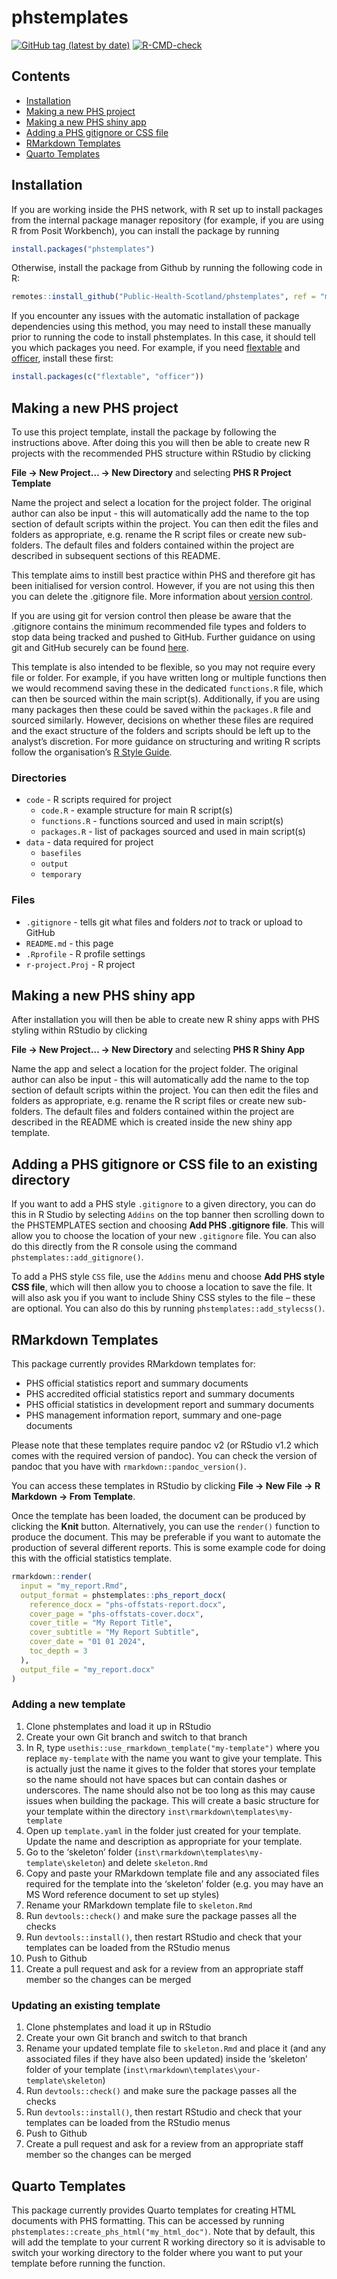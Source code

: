 
<!-- README.md is generated from README.Rmd. Please edit that file -->

# phstemplates

<!-- badges: start -->

[![GitHub tag (latest by
date)](https://img.shields.io/github/v/tag/Public-Health-Scotland/phstemplates)](https://github.com/Public-Health-Scotland/phstemplates/tags)
[![R-CMD-check](https://github.com/Public-Health-Scotland/phstemplates/workflows/R-CMD-check/badge.svg)](https://github.com/Public-Health-Scotland/phstemplates/actions)
<!-- badges: end -->

## Contents

- [Installation](#installation)
- [Making a new PHS project](#making-a-new-phs-project)
- [Making a new PHS shiny app](#making-a-new-phs-shiny-app)
- [Adding a PHS gitignore or CSS
  file](#adding-a-phs-gitignore-or-css-file-to-an-existing-directory)
- [RMarkdown Templates](#rmarkdown-templates)
- [Quarto Templates](#quarto-templates)

## Installation

If you are working inside the PHS network, with R set up to install
packages from the internal package manager repository (for example, if
you are using R from Posit Workbench), you can install the package by
running

``` r
install.packages("phstemplates")
```

Otherwise, install the package from Github by running the following code
in R:

``` r
remotes::install_github("Public-Health-Scotland/phstemplates", ref = "main")
```

If you encounter any issues with the automatic installation of package
dependencies using this method, you may need to install these manually
prior to running the code to install phstemplates. In this case, it
should tell you which packages you need. For example, if you need
[flextable](https://davidgohel.github.io/flextable) and
[officer](https://davidgohel.github.io/officer), install these first:

``` r
install.packages(c("flextable", "officer"))
```

## Making a new PHS project

To use this project template, install the package by following the
instructions above. After doing this you will then be able to create new
R projects with the recommended PHS structure within RStudio by clicking

**File -\> New Project… -\> New Directory** and selecting **PHS R
Project Template**

Name the project and select a location for the project folder. The
original author can also be input - this will automatically add the name
to the top section of default scripts within the project. You can then
edit the files and folders as appropriate, e.g. rename the R script
files or create new sub-folders. The default files and folders contained
within the project are described in subsequent sections of this README.

This template aims to instill best practice within PHS and therefore git
has been initialised for version control. However, if you are not using
this then you can delete the .gitignore file. More information about
[version
control](https://github.com/Public-Health-Scotland/resources/blob/master/version-control.md).

If you are using git for version control then please be aware that the
.gitignore contains the minimum recommended file types and folders to
stop data being tracked and pushed to GitHub. Further guidance on using
git and GitHub securely can be found
[here](https://github.com/Public-Health-Scotland/GitHub-guidance).

This template is also intended to be flexible, so you may not require
every file or folder. For example, if you have written long or multiple
functions then we would recommend saving these in the dedicated
`functions.R` file, which can then be sourced within the main script(s).
Additionally, if you are using many packages then these could be saved
within the `packages.R` file and sourced similarly. However, decisions
on whether these files are required and the exact structure of the
folders and scripts should be left up to the analyst’s discretion. For
more guidance on structuring and writing R scripts follow the
organisation’s [R Style
Guide](https://github.com/Public-Health-Scotland/R-Resources/blob/master/PHS%20R%20style%20guide.md).

### Directories

- `code` - R scripts required for project
  - `code.R` - example structure for main R script(s)
  - `functions.R` - functions sourced and used in main script(s)
  - `packages.R` - list of packages sourced and used in main script(s)
- `data` - data required for project
  - `basefiles`
  - `output`
  - `temporary`

### Files

- `.gitignore` - tells git what files and folders *not* to track or
  upload to GitHub
- `README.md` - this page
- `.Rprofile` - R profile settings
- `r-project.Proj` - R project

## Making a new PHS shiny app

After installation you will then be able to create new R shiny apps with
PHS styling within RStudio by clicking

**File -\> New Project… -\> New Directory** and selecting **PHS R Shiny
App**

Name the app and select a location for the project folder. The original
author can also be input - this will automatically add the name to the
top section of default scripts within the project. You can then edit the
files and folders as appropriate, e.g. rename the R script files or
create new sub-folders. The default files and folders contained within
the project are described in the README which is created inside the new
shiny app template.

## Adding a PHS gitignore or CSS file to an existing directory

If you want to add a PHS style `.gitignore` to a given directory, you
can do this in R Studio by selecting `Addins` on the top banner then
scrolling down to the PHSTEMPLATES section and choosing **Add PHS
.gitignore file**. This will allow you to choose the location of your
new `.gitignore` file. You can also do this directly from the R console
using the command `phstemplates::add_gitignore()`.

To add a PHS style `CSS` file, use the `Addins` menu and choose **Add
PHS style CSS file**, which will then allow you to choose a location to
save the file. It will also ask you if you want to include Shiny CSS
styles to the file – these are optional. You can also do this by running
`phstemplates::add_stylecss()`.

## RMarkdown Templates

This package currently provides RMarkdown templates for:

- PHS official statistics report and summary documents
- PHS accredited official statistics report and summary documents
- PHS official statistics in development report and summary documents
- PHS management information report, summary and one-page documents

Please note that these templates require pandoc v2 (or RStudio v1.2
which comes with the required version of pandoc). You can check the
version of pandoc that you have with `rmarkdown::pandoc_version()`.

You can access these templates in RStudio by clicking **File -\> New
File -\> R Markdown -\> From Template**.

Once the template has been loaded, the document can be produced by
clicking the **Knit** button. Alternatively, you can use the `render()`
function to produce the document. This may be preferable if you want to
automate the production of several different reports. This is some
example code for doing this with the official statistics template.

``` r
rmarkdown::render(
  input = "my_report.Rmd",
  output_format = phstemplates::phs_report_docx(
    reference_docx = "phs-offstats-report.docx",
    cover_page = "phs-offstats-cover.docx",
    cover_title = "My Report Title",
    cover_subtitle = "My Report Subtitle",
    cover_date = "01 01 2024",
    toc_depth = 3
  ),
  output_file = "my_report.docx"
)
```

### Adding a new template

1.  Clone phstemplates and load it up in RStudio
2.  Create your own Git branch and switch to that branch
3.  In R, type `usethis::use_rmarkdown_template("my-template")` where
    you replace `my-template` with the name you want to give your
    template. This is actually just the name it gives to the folder that
    stores your template so the name should not have spaces but can
    contain dashes or underscores. The name should also not be too long
    as this may cause issues when building the package. This will create
    a basic structure for your template within the directory
    `inst\rmarkdown\templates\my-template`
4.  Open up `template.yaml` in the folder just created for your
    template. Update the name and description as appropriate for your
    template.
5.  Go to the ‘skeleton’ folder
    (`inst\rmarkdown\templates\my-template\skeleton`) and delete
    `skeleton.Rmd`
6.  Copy and paste your RMarkdown template file and any associated files
    required for the template into the ‘skeleton’ folder (e.g. you may
    have an MS Word reference document to set up styles)
7.  Rename your RMarkdown template file to `skeleton.Rmd`
8.  Run `devtools::check()` and make sure the package passes all the
    checks
9.  Run `devtools::install()`, then restart RStudio and check that your
    templates can be loaded from the RStudio menus
10. Push to Github
11. Create a pull request and ask for a review from an appropriate staff
    member so the changes can be merged

### Updating an existing template

1.  Clone phstemplates and load it up in RStudio
2.  Create your own Git branch and switch to that branch
3.  Rename your updated template file to `skeleton.Rmd` and place it
    (and any associated files if they have also been updated) inside the
    ‘skeleton’ folder of your template
    (`inst\rmarkdown\templates\your-template\skeleton`)
4.  Run `devtools::check()` and make sure the package passes all the
    checks
5.  Run `devtools::install()`, then restart RStudio and check that your
    templates can be loaded from the RStudio menus
6.  Push to Github
7.  Create a pull request and ask for a review from an appropriate staff
    member so the changes can be merged

## Quarto Templates

This package currently provides Quarto templates for creating HTML
documents with PHS formatting. This can be accessed by running
`phstemplates::create_phs_html("my_html_doc")`. Note that by default,
this will add the template to your current R working directory so it is
advisable to switch your working directory to the folder where you want
to put your template before running the function.
